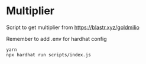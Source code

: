# Multiplier

Script to get multiplier from https://blastr.xyz/goldmilio

Remember to add .env for hardhat config

```
yarn
npx hardhat run scripts/index.js
```
